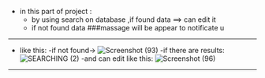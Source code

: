- in this part of project :
    * by using search on database ,if  found data ==> can edit it 
    * if not found data ###massage will be appear to notificate u
--------------------------------------------------------------------------------------------
* like this:
  -if not found->
![Screenshot (93)](https://user-images.githubusercontent.com/70071284/116810972-003da600-ab47-11eb-9116-b331e05f6275.png)
  -if there are results:
![SEARCHING (2)](https://user-images.githubusercontent.com/70071284/116811075-a093ca80-ab47-11eb-841c-3819d65ab290.png)
  -and can edit like this:
![Screenshot (96)](https://user-images.githubusercontent.com/70071284/116811152-0aac6f80-ab48-11eb-997a-9d73530f971d.png)
---------------------------------------------------------------------------------------------------







